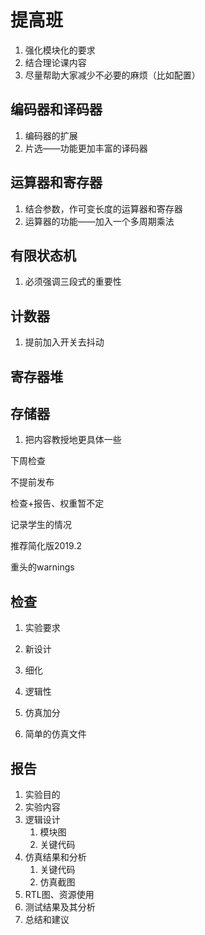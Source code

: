 # 提高班

1. 强化模块化的要求
2. 结合理论课内容
3. 尽量帮助大家减少不必要的麻烦（比如配置）

## 编码器和译码器

1. 编码器的扩展
2. 片选——功能更加丰富的译码器

## 运算器和寄存器

1. 结合参数，作可变长度的运算器和寄存器
2. 运算器的功能——加入一个多周期乘法

## 有限状态机

1. 必须强调三段式的重要性

## 计数器

1. 提前加入开关去抖动

## 寄存器堆

## 存储器

1. 把内容教授地更具体一些





下周检查

不提前发布

检查+报告、权重暂不定

记录学生的情况

推荐简化版2019.2

重头的warnings



## 检查

1. 实验要求
2. 新设计
3. 细化
4. 逻辑性
5. 仿真加分

6. 简单的仿真文件

## 报告

1. 实验目的
2. 实验内容
3. 逻辑设计
   1. 模块图
   2. 关键代码
4. 仿真结果和分析
   1. 关键代码
   2. 仿真截图
5. RTL图、资源使用
6. 测试结果及其分析
7. 总结和建议